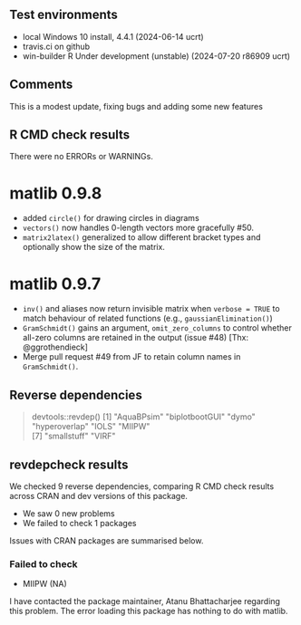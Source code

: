 ## Test environments
* local Windows 10 install, 4.4.1 (2024-06-14 ucrt) 
* travis.ci on github
* win-builder  R Under development (unstable) (2024-07-20 r86909 ucrt)

## Comments
This is a modest update, fixing bugs and adding some new features 

## R CMD check results
There were no ERRORs or WARNINGs.  


# matlib 0.9.8

- added `circle()` for drawing circles in diagrams
- `vectors()` now handles 0-length vectors more gracefully #50.
- `matrix2latex()` generalized to allow different bracket types and optionally show the size of the matrix.

# matlib 0.9.7

- `inv()` and aliases now return invisible matrix when `verbose = TRUE` to match behaviour of related functions (e.g., `gaussianElimination()`)
- `GramSchmidt()` gains an argument, `omit_zero_columns` to control whether all-zero columns are retained in the output (issue #48) [Thx: @ggrothendieck]
- Merge pull request #49 from JF to retain column names in `GramSchmidt()`.


## Reverse dependencies

> devtools::revdep()
[1] "AquaBPsim"     "biplotbootGUI" "dymo"          "hyperoverlap"  "IOLS"          "MIIPW"        
[7] "smallstuff"    "VIRF"

## revdepcheck results

We checked 9 reverse dependencies, comparing R CMD check results across CRAN and dev versions of this package.

 * We saw 0 new problems
 * We failed to check 1 packages

Issues with CRAN packages are summarised below.

### Failed to check

* MIIPW (NA)

I have contacted the package maintainer, Atanu Bhattacharjee <atanustat at gmail.com> regarding this problem.
The error loading this package has nothing to do with matlib.



